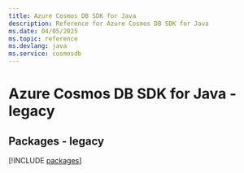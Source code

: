 ```yaml
---
title: Azure Cosmos DB SDK for Java
description: Reference for Azure Cosmos DB SDK for Java
ms.date: 04/05/2025
ms.topic: reference
ms.devlang: java
ms.service: cosmosdb
---
```

# Azure Cosmos DB SDK for Java - legacy
## Packages - legacy
[!INCLUDE [packages](cosmos-db-index.md)]